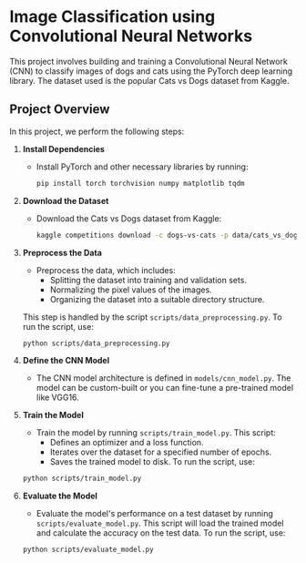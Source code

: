 # Image Classification using Convolutional Neural Networks

This project involves building and training a Convolutional Neural Network (CNN) to classify images of dogs and cats using the PyTorch deep learning library. The dataset used is the popular Cats vs Dogs dataset from Kaggle.

## Project Overview

In this project, we perform the following steps:

1. **Install Dependencies**
   - Install PyTorch and other necessary libraries by running:
     ```bash
     pip install torch torchvision numpy matplotlib tqdm
     ```

2. **Download the Dataset**
   - Download the Cats vs Dogs dataset from Kaggle:
     ```bash
     kaggle competitions download -c dogs-vs-cats -p data/cats_vs_dogs/
     ```

3. **Preprocess the Data**
   - Preprocess the data, which includes:
     - Splitting the dataset into training and validation sets.
     - Normalizing the pixel values of the images.
     - Organizing the dataset into a suitable directory structure.

   This step is handled by the script `scripts/data_preprocessing.py`. To run the script, use:
   ```bash
   python scripts/data_preprocessing.py
   ```
4. **Define the CNN Model**
   - The CNN model architecture is defined in `models/cnn_model.py`. The model can be custom-built or you can fine-tune a pre-trained model like VGG16.

5. **Train the Model**
   - Train the model by running `scripts/train_model.py`. This script:
     - Defines an optimizer and a loss function.
     - Iterates over the dataset for a specified number of epochs.
     - Saves the trained model to disk.
  To run the script, use:
   ```bash
   python scripts/train_model.py
   ```
6. **Evaluate the Model**
   - Evaluate the model's performance on a test dataset by running `scripts/evaluate_model.py`. This script will load the trained model and calculate the accuracy on the test data.
   To run the script, use:
   ```bash
   python scripts/evaluate_model.py
   ```

